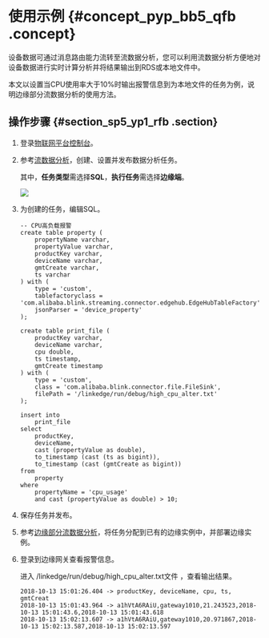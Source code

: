 # 使用示例 {#concept_pyp_bb5_qfb .concept}

设备数据可通过消息路由能力流转至流数据分析，您可以利用流数据分析方便地对设备数据进行实时计算分析并将结果输出到RDS或本地文件中。

本文以设置当CPU使用率大于10%时输出报警信息到为本地文件的任务为例，说明边缘部分流数据分析的使用方法。

## 操作步骤 {#section_sp5_yp1_rfb .section}

1.  登录[物联网平台控制台](http://iot.console.aliyun.com)。
2.  参考[流数据分析](../../../../cn.zh-CN/数据分析服务/流数据分析/任务管理.md#)，创建、设置并发布数据分析任务。

    其中，**任务类型**需选择**SQL**，**执行任务**需选择**边缘端**。

    ![](http://static-aliyun-doc.oss-cn-hangzhou.aliyuncs.com/assets/img/41462/154176607221484_zh-CN.png)

3.  为创建的任务，编辑SQL。

    ```
    -- CPU高负载报警
    create table property (
        propertyName varchar,
        propertyValue varchar,
        productKey varchar,
        deviceName varchar,
        gmtCreate varchar,
        ts varchar
    ) with (
        type = 'custom',
        tablefactoryclass = 'com.alibaba.blink.streaming.connector.edgehub.EdgeHubTableFactory',
        jsonParser = 'device_property'
    );
    
    create table print_file (
        productKey varchar,
        deviceName varchar,
        cpu double,
        ts timestamp,
        gmtCreate timestamp
    ) with (
        type = 'custom',
        class = 'com.alibaba.blink.connector.file.FileSink',
        filePath = '/linkedge/run/debug/high_cpu_alter.txt'
    );
    
    insert into
        print_file
    select
        productKey,
        deviceName,
        cast (propertyValue as double),
        to_timestamp (cast (ts as bigint)),
        to_timestamp (cast (gmtCreate as bigint))
    from
        property
    where
        propertyName = 'cpu_usage'
        and cast (propertyValue as double) > 10;
    ```

4.  保存任务并发布。
5.  参考[边缘部分流数据分析](cn.zh-CN/用户指南/流数据分析/边缘部分流数据分析.md#)，将任务分配到已有的边缘实例中，并部署边缘实例。
6.  登录到边缘网关查看报警信息。

    进入 /linkedge/run/debug/high\_cpu\_alter.txt文件 ，查看输出结果。

    ```
    2018-10-13 15:01:26.404 -> productKey, deviceName, cpu, ts, gmtCreat
    2018-10-13 15:01:43.964 -> a1hVtA6RAiU,gateway1010,21.243523,2018-10-13 15:01:43.6,2018-10-13 15:01:43.618
    2018-10-13 15:02:13.607 -> a1hVtA6RAiU,gateway1010,20.971867,2018-10-13 15:02:13.587,2018-10-13 15:02:13.597
    ```


